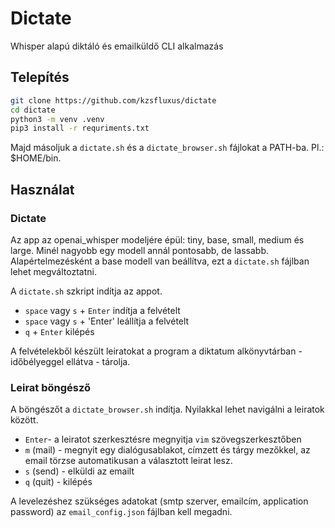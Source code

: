 # Dictate

Whisper alapú diktáló és emailküldő CLI alkalmazás

## Telepítés

```bash
git clone https://github.com/kzsfluxus/dictate
cd dictate
python3 -m venv .venv
pip3 install -r requriments.txt
```
Majd másoljuk a `dictate.sh` és a `dictate_browser.sh` fájlokat a PATH-ba. Pl.: $HOME/bin.

## Használat

### Dictate

Az app az openai_whisper modeljére épül: tiny, base, small, medium és large. Minél nagyobb egy modell annál pontosabb, de lassabb. Alapértelmezésként a base modell van beállítva, ezt a `dictate.sh` fájlban lehet megváltoztatni.

A `dictate.sh` szkript indítja az appot.
- `space` vagy `s` + `Enter` indítja a felvételt
- `space` vagy `s` + 'Enter' leállítja a felvételt
- `q` + `Enter` kilépés

A felvételekből készült leiratokat a program a diktatum alkönyvtárban - időbélyeggel ellátva - tárolja.

### Leirat böngésző

A böngészőt a `dictate_browser.sh` indítja. Nyilakkal lehet navigálni a leiratok között.
- `Enter`- a leiratot szerkesztésre megnyitja `vim` szövegszerkesztőben
- `m` (mail) - megnyit egy dialógusablakot, címzett és tárgy mezőkkel, az email törzse automatikusan a választott leirat lesz.
- `s` (send) - elküldi az emailt
- `q` (quit) - kilépés

A levelezéshez szükséges adatokat (smtp szerver, emailcím, application password) az `email_config.json` fájlban kell megadni.
